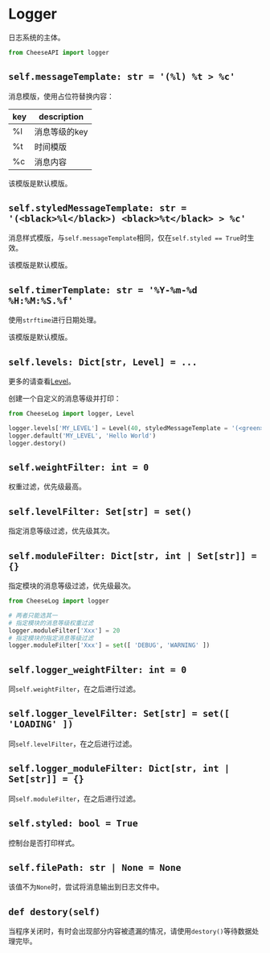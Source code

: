 # **Logger**

日志系统的主体。

```python
from CheeseAPI import logger
```

## **`self.messageTemplate: str = '(%l) %t > %c'`**

消息模版，使用占位符替换内容：

| key | description |
| - | - |
| %l | 消息等级的key |
| %t | 时间模版 |
| %c | 消息内容 |

该模版是默认模版。

## **`self.styledMessageTemplate: str = '(<black>%l</black>) <black>%t</black> > %c'`**

消息样式模版，与`self.messageTemplate`相同，仅在`self.styled == True`时生效。

该模版是默认模版。

## **`self.timerTemplate: str = '%Y-%m-%d %H:%M:%S.%f'`**

使用`strftime`进行日期处理。

该模版是默认模版。

## **`self.levels: Dict[str, Level] = ...`**

更多的请查看[Level]('./Level.md')。

创建一个自定义的消息等级并打印：

```python
from CheeseLog import logger, Level

logger.levels['MY_LEVEL'] = Level(40, styledMessageTemplate = '(<green>%l</green>) <black>%t</black> > %c')
logger.default('MY_LEVEL', 'Hello World')
logger.destory()
```

## **`self.weightFilter: int = 0`**

权重过滤，优先级最高。

## **`self.levelFilter: Set[str] = set()`**

指定消息等级过滤，优先级其次。

## **`self.moduleFilter: Dict[str, int | Set[str]] = {}`**

指定模块的消息等级过滤，优先级最次。

```python
from CheeseLog import logger

# 两者只能选其一
# 指定模块的消息等级权重过滤
logger.moduleFilter['Xxx'] = 20
# 指定模块的指定消息等级过滤
logger.moduleFilter['Xxx'] = set([ 'DEBUG', 'WARNING' ])
```

## **`self.logger_weightFilter: int = 0`**

同`self.weightFilter`，在之后进行过滤。

## **`self.logger_levelFilter: Set[str] = set([ 'LOADING' ])`**

同`self.levelFilter`，在之后进行过滤。

## **`self.logger_moduleFilter: Dict[str, int | Set[str]] = {}`**

同`self.moduleFilter`，在之后进行过滤。

## **`self.styled: bool = True`**

控制台是否打印样式。

## **`self.filePath: str | None = None`**

该值不为`None`时，尝试将消息输出到日志文件中。

## **`def destory(self)`**

当程序关闭时，有时会出现部分内容被遗漏的情况，请使用`destory()`等待数据处理完毕。
